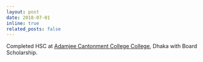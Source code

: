 ```yaml
---
layout: post
date: 2018-07-01
inline: true
related_posts: false
---
```


Completed HSC at <a href="https://acc.edu.bd/">Adamjee Cantonment College College</a>, Dhaka with Board Scholarship.